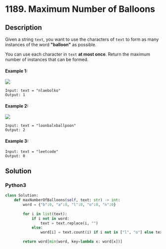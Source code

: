# 1189. Maximum Number of Balloons

## Description
Given a string `text`, you want to use the characters of `text` to form as many instances of the word **"balloon"** as possible.

You can use each character in `text` **at most once**. Return the maximum number of instances that can be formed.

#### Example 1:
![](https://assets.leetcode.com/uploads/2019/09/05/1536_ex1_upd.JPG)

```
Input: text = "nlaebolko"
Output: 1
```

#### Example 2:
![](https://assets.leetcode.com/uploads/2019/09/05/1536_ex2_upd.JPG)

```
Input: text = "loonbalxballpoon"
Output: 2
```

#### Example 3:
```
Input: text = "leetcode"
Output: 0
```


## Solution

### Python3
```python
class Solution:
    def maxNumberOfBalloons(self, text: str) -> int:
        word = {"b":0, "a":0, "l":0, "o":0, "n":0}
        
        for i in list(text):
            if i not in word:
                text = text.replace(i, "")
            else:
                word[i] = text.count(i) if i not in ["l", "o"] else text.count(i) // 2
        
        return word[min(word, key=lambda x: word[x])]
```